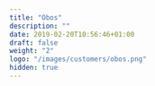 ```yaml
---
title: "Obos"
description: ""
date: 2019-02-20T10:56:46+01:00
draft: false
weight: "2"
logo: "/images/customers/obos.png"
hidden: true
---
```

